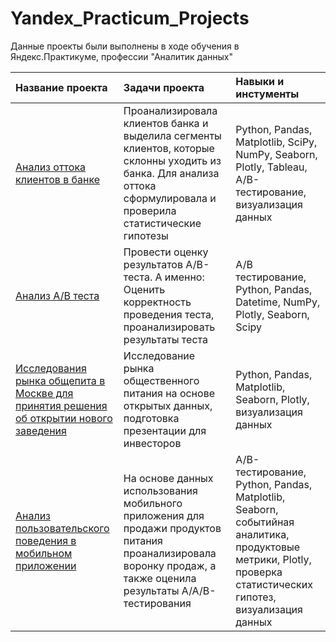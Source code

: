 # Yandex_Practicum_Projects
Данные проекты были выполнены в ходе обучения в Яндекс.Практикуме, профессии "Аналитик данных"

| Название проекта | Задачи проекта | Навыки и инстументы |
| :-------------------- | :--------------------- |:---------------------------|
| [Анализ оттока клиентов в банке](https://github.com/NataliaZhulina/Yandex_Practicum_Projects/blob/e62badf68fe50a0b53bd315f9c3f44aca98a7ec1/bank's%20customers%20churn%20.ipynb) | Проанализировала клиентов банка и выделила сегменты клиентов, которые склонны уходить из банка. Для анализа оттока сформулировала и проверила статистические гипотезы | Python, Pandas, Matplotlib, SciPy, NumPy, Seaborn, Plotly, Tableau, A/B-тестирование, визуализация данных |
| [Анализ A/B теста](https://github.com/NataliaZhulina/Yandex_Practicum_Projects/blob/e2dba9ddef1d9c8dd7f903ff35f13b66ae3ffe98/analysis%20AB%20test%20Zhulina%20N.ipynb) | Провести оценку результатов A/B-теста. А именно: Оценить корректность проведения теста, проанализировать результаты теста | A/B тестирование, Python, Pandas, Datetime, NumPy, Plotly, Seaborn, Scipy |
| [Исследования рынка общепита в Москве для принятия решения об открытии нового заведения](https://github.com/NataliaZhulina/Yandex_Practicum_Projects/blob/502fd9175eb22a770ab07ae9e5d1d9242477cdea/market%20research%20of%20catering%20establishments.ipynb) | Исследование рынка общественного питания на основе открытых данных, подготовка презентации для инвесторов | Python, Pandas, Matplotlib, Seaborn, Plotly, визуализация данных |
| [Анализ пользовательского поведения в мобильном приложении](https://github.com/NataliaZhulina/Yandex_Practicum_Projects/blob/ef640d186f3d6b72d375e708b4e2ee98a93160d6/Analysis%20of%20user%20behavior.ipynb) | На основе данных использования мобильного приложения для продажи продуктов питания проанализировала воронку продаж, а также оценила результаты A/A/B-тестирования | A/B-тестирование, Python, Pandas, Matplotlib, Seaborn, событийная аналитика, продуктовые метрики, Plotly, проверка статистических гипотез, визуализация данных |



